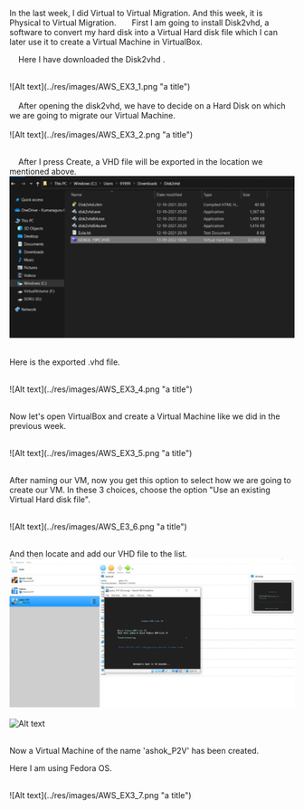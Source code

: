 In the last week, I did Virtual to Virtual Migration. And this week, it is Physical to Virtual Migration.
 
    First I am going to install Disk2vhd, a software to convert my hard disk into a Virtual Hard disk file which I can later use it to create a Virtual Machine in VirtualBox.

    Here I have downloaded the Disk2vhd .

<br>
<span >![Alt text](../res/images/AWS_EX3_1.png "a title")</span>
<br>
<br>
    After opening the disk2vhd, we have to decide on a Hard Disk on which we are going to migrate our Virtual Machine.
<br>
<br>
<span >![Alt text](../res/images/AWS_EX3_2.png "a title")</span>
<br>
<br>

    After I press Create, a VHD file will be exported in the location we mentioned above.
<br>
<span >![Alt text](../res/images/AWS_EX3_3.png "a title")</span>
<br>
<br>


Here is the exported .vhd file.

<br>
<span >![Alt text](../res/images/AWS_EX3_4.png "a title")</span>
<br>

<br>

Now let's open VirtualBox and create a Virtual Machine like we did in the previous week.

<br>
<span >![Alt text](../res/images/AWS_EX3_5.png "a title")</span>
<br>


<br>

After naming our VM, now you get this option to select how we are going to create our VM. In these 3 choices, choose the option "Use an existing Virtual Hard disk file".

<br>
<span >![Alt text](../res/images/AWS_E3_6.png "a title")</span>
<br>
<br>

And then locate and add our VHD file to the list.
<br>
<span >![Alt text](../res/images/AWS_EX3_7.png "a title")</span>
<br>
<br>
<span >![Alt text](../res/images/AWS_EX2_7.png "a title")</span>
<br>
<br>





Now a Virtual Machine of the name 'ashok_P2V' has been created.





Here I am using Fedora OS.

<br>
<span >![Alt text](../res/images/AWS_EX3_7.png "a title")</span>
<br>